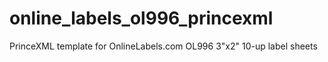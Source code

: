 # online_labels_ol996_princexml
PrinceXML template for OnlineLabels.com OL996 3"x2" 10-up label sheets
